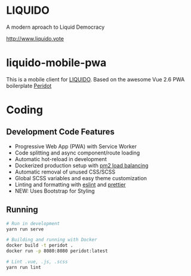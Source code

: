 # LIQUIDO

A modern aproach to Liquid Democracy

http://www.liquido.vote

# liquido-mobile-pwa

This is a mobile client for [LIQUIDO](http://www.liquido.vote). Based on the awesome Vue 2.6 PWA boilerplate [Peridot](https://github.com/Gingernaut/Peridot)

# Coding

## Development Code Features
* Progressive Web App (PWA) with Service Worker
* Code splitting and async component/route loading
* Automatic hot-reload in development
* Dockerized production setup with [pm2 load balancing](https://github.com/Unitech/pm2)
* Automatic removal of unused CSS/SCSS
* Global SCSS variables and easy theme customization
* Linting and formatting with [eslint](https://github.com/eslint/eslint) and [prettier](https://github.com/prettier/prettier)
* NEW: Uses Bootstrap for Styling


## Running
```bash
# Run in development
yarn run serve

# Building and running with Docker
docker build -t peridot .
docker run -p 8080:8080 peridot:latest

# Lint .vue, .js, .scss
yarn run lint
```

